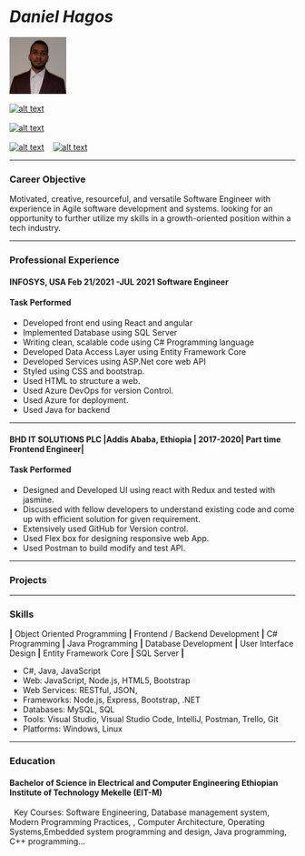 
# *Daniel Hagos*
  
<kbd>
<img src="./daniel.jpg" width="100" height="100">
  </kbd>


[![alt text][1]][2] <br /> <br /> [![alt text][3]][4] <br /> <br /> [![alt text][5]][6] &nbsp;&nbsp; [![alt text][8]][9]
___
### Career Objective
Motivated, creative, resourceful, and versatile Software Engineer with experience in Agile software development and systems. looking for an opportunity to further utilize my skills in a growth-oriented position within a tech industry.
___

### Professional Experience
#### INFOSYS, USA Feb 21/2021 -JUL 2021  Software Engineer
#### Task Performed
* Developed front end using React and angular
* Implemented Database using SQL Server
* Writing clean, scalable code using C# Programming language
* Developed Data Access Layer using Entity Framework Core
* Developed Services using ASP.Net core web API
* Styled using CSS and bootstrap.
* Used HTML to structure a web.
* Used Azure DevOps for version Control.
* Used Azure for deployment.
* Used Java for backend
___
#### BHD IT SOLUTIONS PLC |Addis Ababa, Ethiopia | 2017-2020| Part time Frontend Engineer|
#### Task Performed
* Designed and Developed UI using react with Redux and tested with jasmine.
* Discussed with fellow developers to understand existing code and come up with efficient solution for given requirement.
* Extensively used GitHub for Version control.
* Used Flex box for designing responsive web App.
* Used Postman to build modify and test API.
___
### Projects
___
### Skills
<strong>|</strong> Object Oriented Programming <strong>|</strong>  Frontend / Backend Development <strong>|</strong> C# Programming <strong>|</strong> Java Programming <strong>|</strong> Database Development <strong>|</strong> User Interface Design <strong>|</strong> Entity Framework Core <strong>|</strong>     SQL Server <strong>|</strong>
* C#, Java, JavaScript
* Web: JavaScript, Node.js, HTML5, Bootstrap
* Web Services: RESTful, JSON,
* Frameworks: Node.js, Express, Bootstrap, .NET
* Databases: MySQL, SQL
* Tools: Visual Studio, Visual Studio Code, IntelliJ, Postman, Trello, Git
* Platforms: Windows, Linux
___
### Education
#### Bachelor of Science in Electrical and Computer Engineering Ethiopian Institute of Technology Mekelle (EIT-M)

&nbsp;&nbsp;Key Courses: Software Engineering, Database management system, Modern Programming Practices, , Computer Architecture, Operating Systems,Embedded system programming and design, Java programming, C++ programming…


[1]: https://img.shields.io/badge/linkedin-%230077B5.svg?&style=for-the-badge&logo=linkedin&logoColor=white
[2]: https://www.linkedin.com/in/dannyhagos/
[3]: https://img.shields.io/badge/medium-%2312100E.svg?&style=for-the-badge&logo=medium&logoColor=white
[4]: https://medium.com/@dannyzsea
[5]: https://img.shields.io/badge/GitHub-%2312100E.svg?&style=for-the-badge&logo=Github&logoColor=white
[6]: https://github.com/dannyzsea
[7]: https://media-exp1.licdn.com/dms/image/C4D03AQGGN-A_H5gm4A/profile-displayphoto-shrink_800_800/0/1625596456837?e=1635984000&v=beta&t=NJRRbu6oAqCdBmylzvqMH2gT0EmfaCgvs_lQjgPsEgI
[8]: https://img.shields.io/badge/Check%20My-Personal%20Website-yellowgreen?style=for-the-badge&logo=appveyor
[9]: https://danielhagos.web.app/
